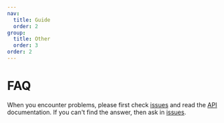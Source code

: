 ```yaml
---
nav:
  title: Guide
  order: 2
group:
  title: Other
  order: 3
order: 2
---
```


# FAQ

When you encounter problems, please first check [issues](https://github.com/zhaohappy/libmedia/issues) and read the [API](../api/index.md) documentation. If you can't find the answer, then ask in
[issues](https://github.com/zhaohappy/libmedia/issues).